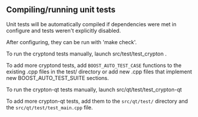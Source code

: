 Compiling/running unit tests
------------------------------------

Unit tests will be automatically compiled if dependencies were met in configure
and tests weren't explicitly disabled.

After configuring, they can be run with 'make check'.

To run the cryptond tests manually, launch src/test/test_crypton .

To add more cryptond tests, add `BOOST_AUTO_TEST_CASE` functions to the existing
.cpp files in the test/ directory or add new .cpp files that
implement new BOOST_AUTO_TEST_SUITE sections.

To run the crypton-qt tests manually, launch src/qt/test/test_crypton-qt

To add more crypton-qt tests, add them to the `src/qt/test/` directory and
the `src/qt/test/test_main.cpp` file.
